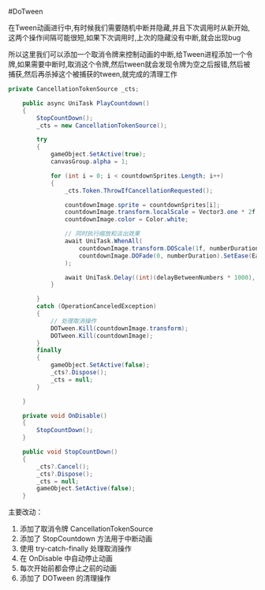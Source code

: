 #DoTween  

在Tween动画进行中,有时候我们需要随机中断并隐藏,并且下次调用时从新开始,这两个操作间隔可能很短,如果下次调用时,上次的隐藏没有中断,就会出现bug

所以这里我们可以添加一个取消令牌来控制动画的中断,给Tween进程添加一个令牌,如果需要中断时,取消这个令牌,然后tween就会发现令牌为空之后报错,然后被捕获,然后再杀掉这个被捕获的tween,就完成的清理工作

```cs
private CancellationTokenSource _cts;

    public async UniTask PlayCountdown()
    {
        StopCountDown();
        _cts = new CancellationTokenSource();

        try
        {
            gameObject.SetActive(true);
            canvasGroup.alpha = 1;

            for (int i = 0; i < countdownSprites.Length; i++)
            {
                _cts.Token.ThrowIfCancellationRequested();

                countdownImage.sprite = countdownSprites[i];
                countdownImage.transform.localScale = Vector3.one * 2f;
                countdownImage.color = Color.white;

                // 同时执行缩放和淡出效果
                await UniTask.WhenAll(
                    countdownImage.transform.DOScale(1f, numberDuration).SetEase(Ease.OutBack).AsyncWaitForCompletion().AsUniTask().AttachExternalCancellation(_cts.Token),
                    countdownImage.DOFade(0, numberDuration).SetEase(Ease.InQuad).AsyncWaitForCompletion().AsUniTask().AttachExternalCancellation(_cts.Token)
                );

                await UniTask.Delay((int)(delayBetweenNumbers * 1000), cancellationToken: _cts.Token);
            }

        }
        catch (OperationCanceledException)
        {
            // 处理取消操作
            DOTween.Kill(countdownImage.transform);
            DOTween.Kill(countdownImage);
        }
        finally
        {
            gameObject.SetActive(false);
            _cts?.Dispose();
            _cts = null;
        }

    }

    private void OnDisable()
    {
        StopCountDown();
    }

    public void StopCountDown()
    {
        _cts?.Cancel();
        _cts?.Dispose();
        _cts = null;
        gameObject.SetActive(false);
    }
```

主要改动：

1. 添加了取消令牌 CancellationTokenSource
2. 添加了 StopCountdown 方法用于中断动画
3. 使用 try-catch-finally 处理取消操作
4. 在 OnDisable 中自动停止动画
5. 每次开始前都会停止之前的动画
6. 添加了 DOTween 的清理操作